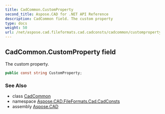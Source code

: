 ```yaml
---
title: CadCommon.CustomProperty
second_title: Aspose.CAD for .NET API Reference
description: CadCommon field. The custom property
type: docs
weight: 50
url: /net/aspose.cad.fileformats.cad.cadconsts/cadcommon/customproperty/
---
```

## CadCommon.CustomProperty field

The custom property.

```csharp
public const string CustomProperty;
```

### See Also

* class [CadCommon](../)
* namespace [Aspose.CAD.FileFormats.Cad.CadConsts](../../cadcommon/)
* assembly [Aspose.CAD](../../../)


